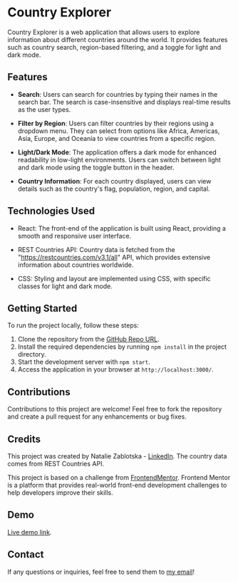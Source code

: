 # Country Explorer

Country Explorer is a web application that allows users to explore information about different countries around the world. It provides features such as country search, region-based filtering, and a toggle for light and dark mode.

## Features

- **Search**: Users can search for countries by typing their names in the search bar. The search is case-insensitive and displays real-time results as the user types.

- **Filter by Region**: Users can filter countries by their regions using a dropdown menu. They can select from options like Africa, Americas, Asia, Europe, and Oceania to view countries from a specific region.

- **Light/Dark Mode**: The application offers a dark mode for enhanced readability in low-light environments. Users can switch between light and dark mode using the toggle button in the header.

- **Country Information**: For each country displayed, users can view details such as the country's flag, population, region, and capital.

## Technologies Used

- React: The front-end of the application is built using React, providing a smooth and responsive user interface.

- REST Countries API: Country data is fetched from the "https://restcountries.com/v3.1/all" API, which provides extensive information about countries worldwide.

- CSS: Styling and layout are implemented using CSS, with specific classes for light and dark mode.

## Getting Started

To run the project locally, follow these steps:

1. Clone the repository from the [GitHub Repo URL](https://github.com/nataliiazab/countries-react).
2. Install the required dependencies by running `npm install` in the project directory.
3. Start the development server with `npm start`.
4. Access the application in your browser at `http://localhost:3000/`.

## Contributions

Contributions to this project are welcome! Feel free to fork the repository and create a pull request for any enhancements or bug fixes.

## Credits

This project was created by Natalie Zablotska - [LinkedIn](https://www.linkedin.com/in/nataliia-zablotska/). The country data comes from REST Countries API.

This project is based on a challenge from [FrontendMentor](https://www.frontendmentor.io/). Frontend Mentor is a platform that provides real-world front-end development challenges to help developers improve their skills.

## Demo

[Live demo link](https://nataliizab-countries-react.netlify.app/).

## Contact

If any questions or inquiries, feel free to send them to [my email](nataliia.zab@gmail.com)!


